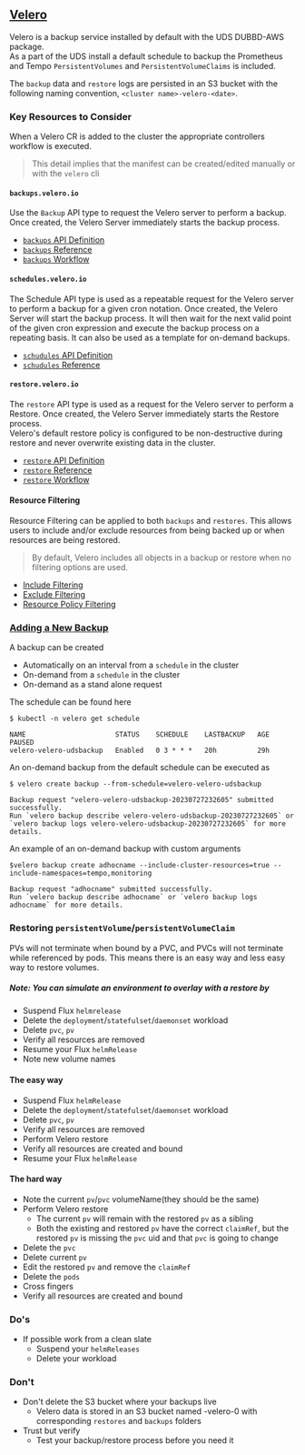 ## [Velero](https://velero.io)
Velero is a backup service installed by default with the UDS DUBBD-AWS package.   
As a part of the UDS install a default schedule to backup the Prometheus and Tempo `PersistentVolumes` and `PersistentVolumeClaims` is included.

The `backup` data and `restore` logs are persisted in an S3 bucket with the following naming convention, `<cluster name>-velero-<date>`.



### Key Resources to Consider

When a Velero CR is added to the cluster the appropriate controllers workflow is executed.  
> This detail implies that the manifest can be created/edited manually or with the `velero` cli


#### `backups.velero.io`
Use the `Backup`  API type to request the Velero server to perform a backup. Once created, the Velero Server immediately starts the backup process.   
* [`backups` API Definition](https://velero.io/docs/main/api-types/backup/)   
* [`backups` Reference](https://velero.io/docs/main/backup-reference/)
* [`backups` Workflow](https://velero.io/docs/v1.11/how-velero-works/#backup-workflow)

#### `schedules.velero.io`
The Schedule API type is used as a repeatable request for the Velero server to perform a backup for a given cron notation. Once created, the Velero Server will start the backup process. It will then wait for the next valid point of the given cron expression and execute the backup process on a repeating basis.  It can also be used as a template for on-demand backups.   
* [`schudules` API Definition](https://velero.io/docs/main/api-types/schedule/)   
* [`schudules` Reference](https://velero.io/docs/main/backup-reference/#schedule-a-backup)

#### `restore.velero.io`
The `restore` API type is used as a request for the Velero server to perform a Restore. Once created, the Velero Server immediately starts the Restore process.   
Velero's default restore policy is configured to be non-destructive during restore and never overwrite existing data in the cluster.
* [`restore` API Definition](https://velero.io/docs/main/api-types/restore/)
* [`restore` Reference](https://velero.io/docs/main/restore-reference/)
* [`restore` Workflow](https://velero.io/docs/main/restore-reference/#detailed-restore-workflow)

#### Resource Filtering
Resource Filtering can be applied to both `backups` and `restores`. This allows users to include and/or exclude resources from being backed up or when resources are being restored.   
> By default, Velero includes all objects in a backup or restore when no filtering options are used.

* [Include Filtering](https://velero.io/docs/v1.11/resource-filtering/#includes)
* [Exclude Filtering](https://velero.io/docs/v1.11/resource-filtering/#includes)
* [Resource Policy Filtering](https://velero.io/docs/v1.11/resource-filtering/#resource-policies)

### [Adding a New Backup](https://velero.io/docs/main/backup-reference/)

A backup can be created 
* Automatically on an interval from a `schedule` in the cluster
* On-demand from a `schedule` in the cluster
* On-demand as a stand alone request

The schedule can be found here
```
$ kubectl -n velero get schedule

NAME                      STATUS    SCHEDULE    LASTBACKUP   AGE   PAUSED
velero-velero-udsbackup   Enabled   0 3 * * *   20h          29h
```

An on-demand backup from the default schedule can be executed as
```
$ velero create backup --from-schedule=velero-velero-udsbackup

Backup request "velero-velero-udsbackup-20230727232605" submitted successfully.
Run `velero backup describe velero-velero-udsbackup-20230727232605` or `velero backup logs velero-velero-udsbackup-20230727232605` for more details.
```

An example of an on-demand backup with custom arguments 
```
$velero backup create adhocname --include-cluster-resources=true --include-namespaces=tempo,monitoring

Backup request "adhocname" submitted successfully.
Run `velero backup describe adhocname` or `velero backup logs adhocname` for more details.
```


### Restoring `persistentVolume`/`persistentVolumeClaim`
PVs will not terminate when bound by a PVC, and PVCs will not terminate while referenced by pods. 
This means there is an easy way and less easy way to restore volumes.

##### Note: You can simulate an environment to overlay with a restore by 
  * Suspend Flux `helmrelease` 
  * Delete the `deployment`/`statefulset`/`daemonset` workload
  * Delete `pvc`, `pv`
  * Verify all resources are removed
  * Resume your Flux `helmRelease`
  * Note new volume names 


#### The easy way
  * Suspend Flux `helmRelease` 
  * Delete the `deployment`/`statefulset`/`daemonset` workload
  * Delete `pvc`, `pv`
  * Verify all resources are removed
  * Perform Velero restore
  * Verify all resources are created and bound
  * Resume your Flux `helmRelease`

#### The hard way
  * Note the current `pv`/`pvc` volumeName(they should be the same) 
  * Perform Velero restore
    * The current `pv` will remain with the restored `pv` as a sibling 
    * Both the existing and restored `pv` have the correct `claimRef`, but the restored `pv` is missing the `pvc` uid and that `pvc` is going to change
  * Delete the `pvc`
  * Delete current `pv`
  * Edit the restored `pv` and remove the `claimRef`
  * Delete the `pods`
  * Cross fingers
  * Verify all resources are created and bound

### Do's 
* If possible work from a clean slate 
  * Suspend your `helmReleases`
  * Delete your workload

### Don't
* Don't delete the S3 bucket where your backups live
  * Velero data is stored in an S3 bucket named <cluster name>-velero-<date>0 with corresponding `restores` and `backups` folders
* Trust but verify
  * Test your backup/restore process before you need it


